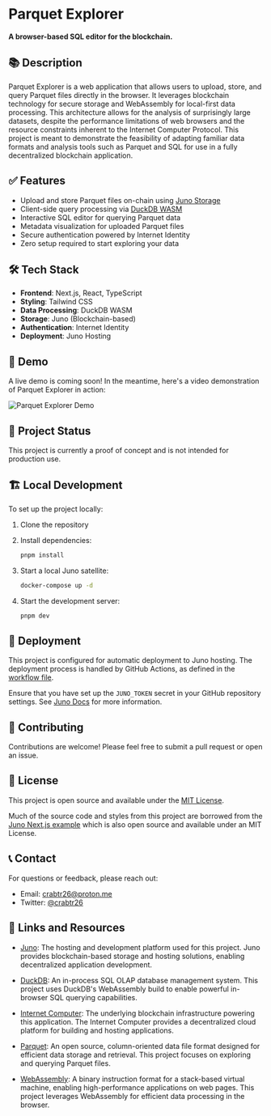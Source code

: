 # Parquet Explorer

**A browser-based SQL editor for the blockchain.**

## 📚 Description

Parquet Explorer is a web application that allows users to upload, store, and query Parquet files directly in the browser. It leverages blockchain technology for secure storage and WebAssembly for local-first data processing. This architecture allows for the analysis of surprisingly large datasets, despite the performance limitations of web browsers and the resource constraints inherent to the Internet Computer Protocol. This project is meant to demonstrate the feasibility of adapting familiar data formats and analysis tools such as Parquet and SQL for use in a fully decentralized blockchain application.

## ✅ Features

- Upload and store Parquet files on-chain using [Juno Storage](https://juno.build/docs/build/storage)
- Client-side query processing via [DuckDB WASM](https://duckdb.org/docs/api/wasm/overview)
- Interactive SQL editor for querying Parquet data
- Metadata visualization for uploaded Parquet files
- Secure authentication powered by Internet Identity
- Zero setup required to start exploring your data

## 🛠️ Tech Stack

- **Frontend**: Next.js, React, TypeScript
- **Styling**: Tailwind CSS
- **Data Processing**: DuckDB WASM
- **Storage**: Juno (Blockchain-based)
- **Authentication**: Internet Identity
- **Deployment**: Juno Hosting

<!-- ## 🌟 Live Demo

Experience Parquet Explorer in action:

**[https://w6tkp-yaaaa-aaaal-amnwa-cai.icp0.io/](https://w6tkp-yaaaa-aaaal-amnwa-cai.icp0.io/)** -->

## 🎥 Demo

A live demo is coming soon! In the meantime, here's a video demonstration of Parquet Explorer in action:

![Parquet Explorer Demo](public/videos/demo.gif)

## 🚧 Project Status

This project is currently a proof of concept and is not intended for production use.

<!-- 🚨 **Warning:** You may upload files to test the application, but please be aware that the files may be destroyed at any time without notice. -->

## 🏗️ Local Development

To set up the project locally:

1. Clone the repository
2. Install dependencies:

   ```bash
   pnpm install
   ```

3. Start a local Juno satellite:

   ```bash
   docker-compose up -d
   ```

4. Start the development server:

   ```bash
   pnpm dev
   ```

## 🚀 Deployment

This project is configured for automatic deployment to Juno hosting. The deployment process is handled by GitHub Actions, as defined in the [workflow file](.github/workflows/main.yml).

Ensure that you have set up the `JUNO_TOKEN` secret in your GitHub repository settings. See [Juno Docs](https://juno.build/docs/guides/github-actions) for more information.

## 🤝 Contributing

Contributions are welcome! Please feel free to submit a pull request or open an issue.

## 📄 License

This project is open source and available under the [MIT License](LICENSE).

Much of the source code and styles from this project are borrowed from the [Juno Next.js example](https://github.com/junobuild/create-juno/tree/main/templates/nextjs-example) which is also open source and available under an MIT License.

## 📞 Contact

For questions or feedback, please reach out:

- Email: [crabtr26@proton.me](mailto:crabtr26@proton.me)
- Twitter: [@crabtr26](https://x.com/crabtr26)

## 🔗 Links and Resources

- [Juno](https://juno.build): The hosting and development platform used for this project. Juno provides blockchain-based storage and hosting solutions, enabling decentralized application development.

- [DuckDB](https://duckdb.org): An in-process SQL OLAP database management system. This project uses DuckDB's WebAssembly build to enable powerful in-browser SQL querying capabilities.

- [Internet Computer](https://internetcomputer.org): The underlying blockchain infrastructure powering this application. The Internet Computer provides a decentralized cloud platform for building and hosting applications.

- [Parquet](https://parquet.apache.org/): An open source, column-oriented data file format designed for efficient data storage and retrieval. This project focuses on exploring and querying Parquet files.

- [WebAssembly](https://webassembly.org/): A binary instruction format for a stack-based virtual machine, enabling high-performance applications on web pages. This project leverages WebAssembly for efficient data processing in the browser.
